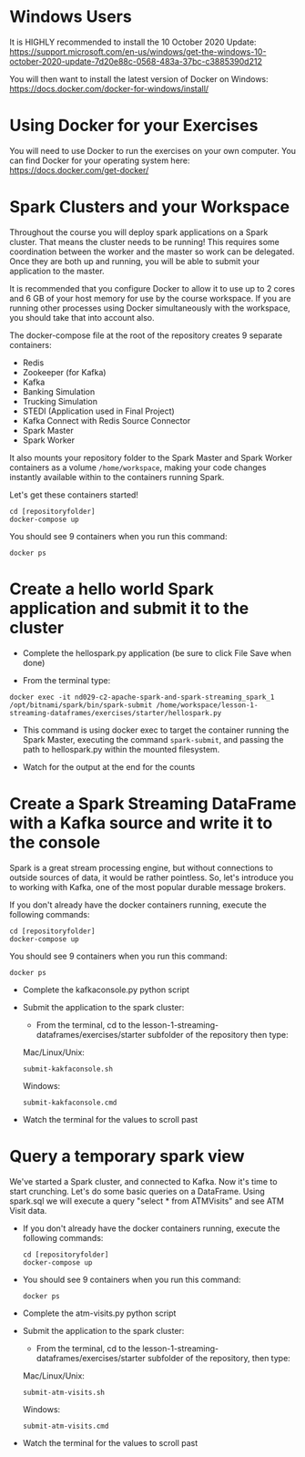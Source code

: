 # Windows Users
It is HIGHLY recommended to install the 10 October 2020 Update: https://support.microsoft.com/en-us/windows/get-the-windows-10-october-2020-update-7d20e88c-0568-483a-37bc-c3885390d212

You will then want to install the latest version of Docker on Windows: https://docs.docker.com/docker-for-windows/install/


#  Using Docker for your Exercises

You will need to use Docker to run the exercises on your own computer. You can find Docker for your operating system here: https://docs.docker.com/get-docker/



#  Spark Clusters and your Workspace
Throughout the course you will deploy spark applications on a Spark cluster. That means the cluster needs to be running! This requires some coordination between the worker and the master so work can be delegated. Once they are both up and running, you will be able to submit your application to the master.

It is recommended that you configure Docker to allow it to use up to 2 cores and 6 GB of your host memory for use by the course workspace. If you are running other processes using Docker simultaneously with the workspace, you should take that into account also.


The docker-compose file at the root of the repository creates 9 separate containers:

- Redis
- Zookeeper (for Kafka)
- Kafka
- Banking Simulation
- Trucking Simulation
- STEDI (Application used in Final Project)
- Kafka Connect with Redis Source Connector
- Spark Master
- Spark Worker

It also mounts your repository folder to the Spark Master and Spark Worker containers as a volume  `/home/workspace`, making your code changes instantly available within to the containers running Spark.

Let's get these containers started!

```
cd [repositoryfolder]
docker-compose up
```

You should see 9 containers when you run this command:
```
docker ps
```

# Create a hello world Spark application and submit it to the cluster

- Complete the hellospark.py application (be sure to click File Save when done)

- From the terminal type: 

```
docker exec -it nd029-c2-apache-spark-and-spark-streaming_spark_1 /opt/bitnami/spark/bin/spark-submit /home/workspace/lesson-1-streaming-dataframes/exercises/starter/hellospark.py
```

- This command is using docker exec to target the container running the Spark Master, executing the command `spark-submit`, and passing the path to hellospark.py within the mounted filesystem. 

- Watch for the output at the end for the counts

# Create a Spark Streaming DataFrame with a Kafka source and write it to the console
Spark is a great stream processing engine, but without connections to outside sources of data, it would be rather pointless. So, let's introduce you to working with Kafka, one of the most popular durable message brokers.

If you don't already have the docker containers running, execute the following commands:

```
cd [repositoryfolder]
docker-compose up
```

You should see 9 containers when you run this command:
```
docker ps
```

- Complete the kafkaconsole.py python script
- Submit the application to the spark cluster:
     - From the terminal, cd to the lesson-1-streaming-dataframes/exercises/starter subfolder of the repository then type: 

    Mac/Linux/Unix:
     ```
     submit-kakfaconsole.sh
     ```

    Windows:
     ```
     submit-kakfaconsole.cmd
     ```    

- Watch the terminal for the values to scroll past
        
# Query a temporary spark view

We've started a Spark cluster, and connected to Kafka. Now it's time to start crunching. Let's do some basic queries on a DataFrame. Using spark.sql we will execute a query "select * from ATMVisits" and see ATM Visit data.

- If you don't already have the docker containers running, execute the following commands:

    ```
    cd [repositoryfolder]
    docker-compose up
    ```

- You should see 9 containers when you run this command:
    ```
    docker ps
    ```
- Complete the atm-visits.py python script
- Submit the application to the spark cluster:
     - From the terminal, cd to the lesson-1-streaming-dataframes/exercises/starter subfolder of the repository, then type: 

    Mac/Linux/Unix:
     ```
     submit-atm-visits.sh
     ```

    Windows:
     ```
     submit-atm-visits.cmd
     ```   
- Watch the terminal for the values to scroll past        